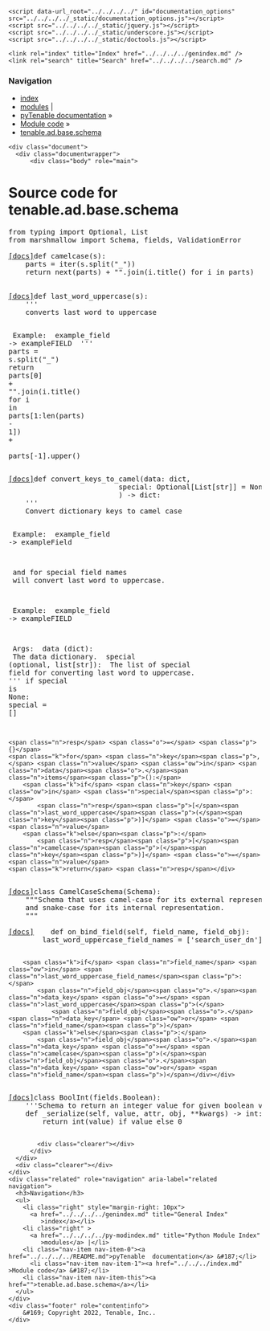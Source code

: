 
<!DOCTYPE html>

<html lang="en">
  <head>
    <meta charset="utf-8" />
    <meta name="viewport" content="width=device-width, initial-scale=1.0" />
    <title>tenable.ad.base.schema &#8212; pyTenable  documentation</title>
    <link rel="stylesheet" type="text/css" href="../../../../_static/pygments.css" />
    <link rel="stylesheet" type="text/css" href="../../../../_static/classic.css" />
    <link rel="stylesheet" type="text/css" href="../../../../_static/custom.css" />
    
    <script data-url_root="../../../../" id="documentation_options" src="../../../../_static/documentation_options.js"></script>
    <script src="../../../../_static/jquery.js"></script>
    <script src="../../../../_static/underscore.js"></script>
    <script src="../../../../_static/doctools.js"></script>
    
    <link rel="index" title="Index" href="../../../../genindex.md" />
    <link rel="search" title="Search" href="../../../../search.md" /> 
  </head><body>
    <div class="related" role="navigation" aria-label="related navigation">
      <h3>Navigation</h3>
      <ul>
        <li class="right" style="margin-right: 10px">
          <a href="../../../../genindex.md" title="General Index"
             accesskey="I">index</a></li>
        <li class="right" >
          <a href="../../../../py-modindex.md" title="Python Module Index"
             >modules</a> |</li>
        <li class="nav-item nav-item-0"><a href="../../../../README.md">pyTenable  documentation</a> &#187;</li>
          <li class="nav-item nav-item-1"><a href="../../../index.md" accesskey="U">Module code</a> &#187;</li>
        <li class="nav-item nav-item-this"><a href="">tenable.ad.base.schema</a></li> 
      </ul>
    </div>  

    <div class="document">
      <div class="documentwrapper">
          <div class="body" role="main">
            
  <h1>Source code for tenable.ad.base.schema</h1><div class="highlight"><pre>
<span></span><span class="kn">from</span> <span class="nn">typing</span> <span class="kn">import</span> <span class="n">Optional</span><span class="p">,</span> <span class="n">List</span>
<span class="kn">from</span> <span class="nn">marshmallow</span> <span class="kn">import</span> <span class="n">Schema</span><span class="p">,</span> <span class="n">fields</span><span class="p">,</span> <span class="n">ValidationError</span>


<div class="viewcode-block" id="camelcase"><a class="viewcode-back" href="../../../../tenable.ad.base.md#tenable.ad.base.schema.camelcase">[docs]</a><span class="k">def</span> <span class="nf">camelcase</span><span class="p">(</span><span class="n">s</span><span class="p">):</span>
    <span class="n">parts</span> <span class="o">=</span> <span class="nb">iter</span><span class="p">(</span><span class="n">s</span><span class="o">.</span><span class="n">split</span><span class="p">(</span><span class="s2">&quot;_&quot;</span><span class="p">))</span>
    <span class="k">return</span> <span class="nb">next</span><span class="p">(</span><span class="n">parts</span><span class="p">)</span> <span class="o">+</span> <span class="s2">&quot;&quot;</span><span class="o">.</span><span class="n">join</span><span class="p">(</span><span class="n">i</span><span class="o">.</span><span class="n">title</span><span class="p">()</span> <span class="k">for</span> <span class="n">i</span> <span class="ow">in</span> <span class="n">parts</span><span class="p">)</span></div>


<div class="viewcode-block" id="last_word_uppercase"><a class="viewcode-back" href="../../../../tenable.ad.base.md#tenable.ad.base.schema.last_word_uppercase">[docs]</a><span class="k">def</span> <span class="nf">last_word_uppercase</span><span class="p">(</span><span class="n">s</span><span class="p">):</span>
    <span class="sd">&#39;&#39;&#39;</span>
<span class="sd">    converts last word to uppercase</span>

<span class="sd">    Example:</span>
<span class="sd">        example_field -&gt; exampleFIELD</span>
<span class="sd">    &#39;&#39;&#39;</span>
    <span class="n">parts</span> <span class="o">=</span> <span class="n">s</span><span class="o">.</span><span class="n">split</span><span class="p">(</span><span class="s2">&quot;_&quot;</span><span class="p">)</span>
    <span class="k">return</span> <span class="n">parts</span><span class="p">[</span><span class="mi">0</span><span class="p">]</span> <span class="o">+</span> <span class="s2">&quot;&quot;</span><span class="o">.</span><span class="n">join</span><span class="p">(</span><span class="n">i</span><span class="o">.</span><span class="n">title</span><span class="p">()</span> <span class="k">for</span> <span class="n">i</span> <span class="ow">in</span> <span class="n">parts</span><span class="p">[</span><span class="mi">1</span><span class="p">:</span><span class="nb">len</span><span class="p">(</span><span class="n">parts</span><span class="p">)</span> <span class="o">-</span> <span class="mi">1</span><span class="p">])</span> <span class="o">+</span> \
           <span class="n">parts</span><span class="p">[</span><span class="o">-</span><span class="mi">1</span><span class="p">]</span><span class="o">.</span><span class="n">upper</span><span class="p">()</span></div>


<div class="viewcode-block" id="convert_keys_to_camel"><a class="viewcode-back" href="../../../../tenable.ad.base.md#tenable.ad.base.schema.convert_keys_to_camel">[docs]</a><span class="k">def</span> <span class="nf">convert_keys_to_camel</span><span class="p">(</span><span class="n">data</span><span class="p">:</span> <span class="nb">dict</span><span class="p">,</span>
                          <span class="n">special</span><span class="p">:</span> <span class="n">Optional</span><span class="p">[</span><span class="n">List</span><span class="p">[</span><span class="nb">str</span><span class="p">]]</span> <span class="o">=</span> <span class="kc">None</span>
                          <span class="p">)</span> <span class="o">-&gt;</span> <span class="nb">dict</span><span class="p">:</span>
    <span class="sd">&#39;&#39;&#39;</span>
<span class="sd">    Convert dictionary keys to camel case</span>

<span class="sd">    Example:</span>
<span class="sd">        example_field -&gt; exampleField</span>

<span class="sd">    and for special field names</span>
<span class="sd">    will convert last word to uppercase.</span>

<span class="sd">    Example:</span>
<span class="sd">        example_field -&gt; exampleFIELD</span>

<span class="sd">    Args:</span>
<span class="sd">        data (dict):</span>
<span class="sd">            The data dictionary.</span>
<span class="sd">        special (optional, list[str]):</span>
<span class="sd">            The list of special field for converting last word to uppercase.</span>
<span class="sd">    &#39;&#39;&#39;</span>
    <span class="k">if</span> <span class="n">special</span> <span class="ow">is</span> <span class="kc">None</span><span class="p">:</span>
        <span class="n">special</span> <span class="o">=</span> <span class="p">[]</span>

    <span class="n">resp</span> <span class="o">=</span> <span class="p">{}</span>
    <span class="k">for</span> <span class="n">key</span><span class="p">,</span> <span class="n">value</span> <span class="ow">in</span> <span class="n">data</span><span class="o">.</span><span class="n">items</span><span class="p">():</span>
        <span class="k">if</span> <span class="n">key</span> <span class="ow">in</span> <span class="n">special</span><span class="p">:</span>
            <span class="n">resp</span><span class="p">[</span><span class="n">last_word_uppercase</span><span class="p">(</span><span class="n">key</span><span class="p">)]</span> <span class="o">=</span> <span class="n">value</span>
        <span class="k">else</span><span class="p">:</span>
            <span class="n">resp</span><span class="p">[</span><span class="n">camelcase</span><span class="p">(</span><span class="n">key</span><span class="p">)]</span> <span class="o">=</span> <span class="n">value</span>
    <span class="k">return</span> <span class="n">resp</span></div>


<div class="viewcode-block" id="CamelCaseSchema"><a class="viewcode-back" href="../../../../tenable.ad.base.md#tenable.ad.base.schema.CamelCaseSchema">[docs]</a><span class="k">class</span> <span class="nc">CamelCaseSchema</span><span class="p">(</span><span class="n">Schema</span><span class="p">):</span>
    <span class="sd">&quot;&quot;&quot;Schema that uses camel-case for its external representation</span>
<span class="sd">    and snake-case for its internal representation.</span>
<span class="sd">    &quot;&quot;&quot;</span>

<div class="viewcode-block" id="CamelCaseSchema.on_bind_field"><a class="viewcode-back" href="../../../../tenable.ad.base.md#tenable.ad.base.schema.CamelCaseSchema.on_bind_field">[docs]</a>    <span class="k">def</span> <span class="nf">on_bind_field</span><span class="p">(</span><span class="bp">self</span><span class="p">,</span> <span class="n">field_name</span><span class="p">,</span> <span class="n">field_obj</span><span class="p">):</span>
        <span class="n">last_word_uppercase_field_names</span> <span class="o">=</span> <span class="p">[</span><span class="s1">&#39;search_user_dn&#39;</span><span class="p">]</span>

        <span class="k">if</span> <span class="n">field_name</span> <span class="ow">in</span> <span class="n">last_word_uppercase_field_names</span><span class="p">:</span>
            <span class="n">field_obj</span><span class="o">.</span><span class="n">data_key</span> <span class="o">=</span> <span class="n">last_word_uppercase</span><span class="p">(</span>
                <span class="n">field_obj</span><span class="o">.</span><span class="n">data_key</span> <span class="ow">or</span> <span class="n">field_name</span><span class="p">)</span>
        <span class="k">else</span><span class="p">:</span>
            <span class="n">field_obj</span><span class="o">.</span><span class="n">data_key</span> <span class="o">=</span> <span class="n">camelcase</span><span class="p">(</span><span class="n">field_obj</span><span class="o">.</span><span class="n">data_key</span> <span class="ow">or</span> <span class="n">field_name</span><span class="p">)</span></div></div>


<div class="viewcode-block" id="BoolInt"><a class="viewcode-back" href="../../../../tenable.ad.base.md#tenable.ad.base.schema.BoolInt">[docs]</a><span class="k">class</span> <span class="nc">BoolInt</span><span class="p">(</span><span class="n">fields</span><span class="o">.</span><span class="n">Boolean</span><span class="p">):</span>
    <span class="sd">&#39;&#39;&#39;Schema to return an integer value for given boolean value&#39;&#39;&#39;</span>
    <span class="k">def</span> <span class="nf">_serialize</span><span class="p">(</span><span class="bp">self</span><span class="p">,</span> <span class="n">value</span><span class="p">,</span> <span class="n">attr</span><span class="p">,</span> <span class="n">obj</span><span class="p">,</span> <span class="o">**</span><span class="n">kwargs</span><span class="p">)</span> <span class="o">-&gt;</span> <span class="nb">int</span><span class="p">:</span>
        <span class="k">return</span> <span class="nb">int</span><span class="p">(</span><span class="n">value</span><span class="p">)</span> <span class="k">if</span> <span class="n">value</span> <span class="k">else</span> <span class="mi">0</span></div>
</pre></div>

            <div class="clearer"></div>
          </div>
      </div>
      <div class="clearer"></div>
    </div>
    <div class="related" role="navigation" aria-label="related navigation">
      <h3>Navigation</h3>
      <ul>
        <li class="right" style="margin-right: 10px">
          <a href="../../../../genindex.md" title="General Index"
             >index</a></li>
        <li class="right" >
          <a href="../../../../py-modindex.md" title="Python Module Index"
             >modules</a> |</li>
        <li class="nav-item nav-item-0"><a href="../../../../README.md">pyTenable  documentation</a> &#187;</li>
          <li class="nav-item nav-item-1"><a href="../../../index.md" >Module code</a> &#187;</li>
        <li class="nav-item nav-item-this"><a href="">tenable.ad.base.schema</a></li> 
      </ul>
    </div>
    <div class="footer" role="contentinfo">
        &#169; Copyright 2022, Tenable, Inc..
    </div>
  </body>
</html>